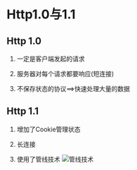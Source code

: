 # Http1.0与1.1
## Http 1.0

1. 一定是客户端发起的请求

2. 服务器对每个请求都要响应(短连接)

3. 不保存状态的协议==>快速处理大量的数据


## Http 1.1


1. 增加了Cookie管理状态

2. 长连接

3. 使用了管线技术
![管线技术](http://7d9o4k.com1.z0.glb.clouddn.com/long-pipeline.png)


